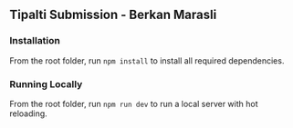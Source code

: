 ## Tipalti Submission - Berkan Marasli


### Installation

From the root folder, run `npm install` to install all required dependencies.

### Running Locally

From the root folder, run `npm run dev` to run a local server with hot reloading.
